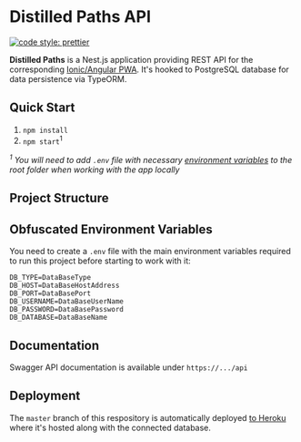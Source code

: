 # Distilled Paths API

[![code style: prettier](https://img.shields.io/badge/code_style-prettier-ff69b4.svg?style=flat-square)](https://github.com/prettier/prettier)

**Distilled Paths** is a Nest.js application providing REST API for the corresponding [Ionic/Angular PWA](https://distilled-paths.netlify.app/). It's hooked to PostgreSQL database for data persistence via TypeORM. 

## Quick Start

1. `npm install`
1. `npm start`<sup>1</sup>

*<sup>1</sup> You will need to add `.env` file with necessary [environment variables](#obfuscated-environment-variables) to the root folder when working with the app locally*

## Project Structure

## Obfuscated Environment Variables

You need to create a `.env` file with the main environment variables required to run this project before starting to work with it:

```
DB_TYPE=DataBaseType
DB_HOST=DataBaseHostAddress
DB_PORT=DataBasePort
DB_USERNAME=DataBaseUserName
DB_PASSWORD=DataBasePassword
DB_DATABASE=DataBaseName
```

## Documentation

Swagger API documentation is available under `https://.../api` 

## Deployment

The `master` branch of this respository is automatically deployed [to Heroku](https://distilled-paths.herokuapp.com/) where it's hosted along with the connected database.
